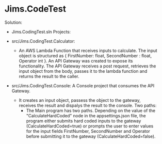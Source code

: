 # Jims.CodeTest

Solution: 
- Jims.CodingTest.sln
Projects:
- src/Jims.CodingTest.Calculator: 
     - An AWS Lambda Function that receives inputs to calculate. 
       The input object is structured as { FirstNumber: float, SecondNumber : float, Operator int }. 
       An API Gateway was created to expose its functionality. 
       The API Gateway receives a post request, retrieves the input object from the body, 
       passes it to the lambda function and returns the result to the caller.

- src/Jims.CodingTest.Console: A Console project that consumes the API Gateway. 
     - It creates an input object, passess the object to the gateway, receives the result and dispalys the result to the console.
     Two paths:
          - The Main program has two paths. Depending on the value of the "CalculateHardCoded" node in the appsettings.json file, 
            the program either submits hard coded inputs to the gateway (CalculateHardCoded=true) or prompts the user to enter values for
            the input fields FirstNumber, SecondNumber and Operator before submitting it to the gateway (CalculateHardCoded=false).